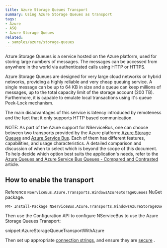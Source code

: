 ```yaml
---
title: Azure Storage Queues Transport
summary: Using Azure Storage Queues as transport
tags:
- Azure
- ASQ
- Azure Storage Queues
related:
 - samples/azure/storage-queues
---
```


Azure Storage Queues is a service hosted on the Azure platform, used for storing large numbers of messages. The messages can be accessed from anywhere in the world via authenticated calls using HTTP or HTTPS. 

Azure Storage Queues are designed for very large cloud networks or hybrid networks, providing a highly reliable and very cheap queuing service. A single message can be up to 64 KB in size and a queue can keep millions of messages, up to the total capacity limit of the storage account (200 TB). Furthermore, it is capable to emulate local transactions using it's queue Peek-Lock mechanism.

The main disadvantages of this service is latency introduced by remoteness and the fact that it only supports HTTP based communication.

NOTE: As part of the Azure support for NServiceBus, one can choose between two transports provided by the Azure platform: [Azure Storage Queues](/nservicebus/azure-storage-queues/) and [Azure Service Bus](/nservicebus/azure-service-bus/). Each of them has different features, capabilities, and usage characteristics. A detailed comparison and discussion of when to select which is beyond the scope of this document. To help decide which option best suits the application's needs, refer to the  [Azure Queues and Azure Service Bus Queues - Compared and Contrasted](https://azure.microsoft.com/en-us/documentation/articles/service-bus-azure-and-service-bus-queues-compared-contrasted/) article.


## How to enable the transport

Reference `NServiceBus.Azure.Transports.WindowsAzureStorageQueues` NuGet package.

```ps
PM> Install-Package NServiceBus.Azure.Transports.WindowsAzureStorageQueues
```

Then use the Configuration API to configure NServiceBus to use the Azure Storage Queues Transport:

snippet:AzureStorageQueueTransportWithAzure

Then set up appropriate [connection strings](/nservicebus/azure-storage-queues/configuration.md#connection-strings), and ensure they are [secure](/nservicebus/azure-storage-queues/configuration.md#securing-the-connection-string) .
